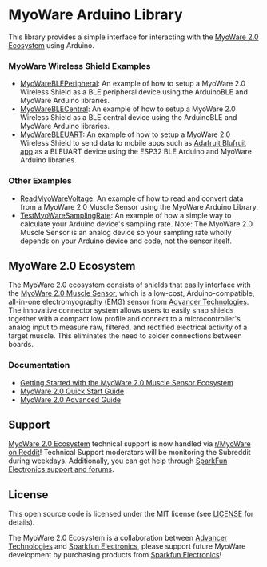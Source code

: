 # MyoWare Arduino Library

This library provides a simple interface for interacting with the [MyoWare 2.0 Ecosystem](https://www.sparkfun.com/myoware) using Arduino.

### MyoWare Wireless Shield Examples
- [MyoWareBLEPeripheral](examples/MyoWareBLEPeripheral): An example of how to setup a MyoWare 2.0 Wireless Shield as a BLE peripheral device using the ArduinoBLE and MyoWare Arduino libraries.
- [MyoWareBLECentral](examples/MyoWareBLECentral): An example of how to setup a MyoWare 2.0 Wireless Shield as a BLE central device using the ArduinoBLE and MyoWare Arduino libraries.
- [MyoWareBLEUART](examples/MyoWareBLEUART): An example of how to setup a MyoWare 2.0 Wireless Shield to send data to mobile apps such as [Adafruit Blufruit app](https://play.google.com/store/apps/details?id=com.adafruit.bluefruit.le.connect&hl=en_US&gl=US&pli=1) as a BLEUART device using the ESP32 BLE Arduino and MyoWare Arduino libraries.

### Other Examples
- [ReadMyoWareVoltage](examples//ReadMyoWareVoltage): An example of how to read and convert data from a MyoWare 2.0 Muscle Sensor using the MyoWare Arduino Library.
- [TestMyoWareSamplingRate](examples/TestMyoWareSamplingRate): An example of how a simple way to calculate your Arduino device's sampling rate. Note: The MyoWare 2.0 Muscle Sensor is an analog device so your sampling rate wholly depends on your Arduino device and code, not the sensor itself.


## MyoWare 2.0 Ecosystem

The MyoWare 2.0 ecosystem consists of shields that easily interface with the [MyoWare 2.0 Muscle Sensor](https://www.sparkfun.com/products/21265), which is a low-cost, Arduino-compatible, all-in-one electromyography (EMG) sensor from [Advancer Technologies](https://myoware.com). The innovative connector system allows users to easily snap shields together with a compact low profile and connect to a microcontroller's analog input to measure raw, filtered, and rectified electrical activity of a target muscle. This eliminates the need to solder connections between boards.

### Documentation

- [Getting Started with the MyoWare 2.0 Muscle Sensor Ecosystem](https://learn.sparkfun.com/tutorials/getting-started-with-the-myoware-20-muscle-sensor-ecosystem/all)
- [MyoWare 2.0 Quick Start Guide](https://myoware.com/wp-content/uploads/2022/03/MyoWare_v2_QuickStartGuide.pdf)
- [MyoWare 2.0 Advanced Guide](https://myoware.com/wp-content/uploads/2022/03/MyoWare_v2_AdvancedGuide-Updated.pdf)

## Support

[MyoWare 2.0 Ecosystem](https://www.sparkfun.com/myoware) technical support is now handled via [r/MyoWare on Reddit](https://www.reddit.com/r/MyoWare/)! Technical Support moderators will be monitoring the Subreddit during weekdays. Additionally, you can get help through [SparkFun Electronics support and forums](https://forum.sparkfun.com/viewforum.php?f=143).

## License

This open source code is licensed under the MIT license (see [LICENSE](LICENSE.md)
for details).

The MyoWare 2.0 Ecosystem is a collaboration between [Advancer Technologies](https://myoware.com) and [Sparkfun Electronics](https://www.sparkfun.com), please support future MyoWare development by purchasing products from
[Sparkfun Electronics](https://www.sparkfun.com/myoware)!
